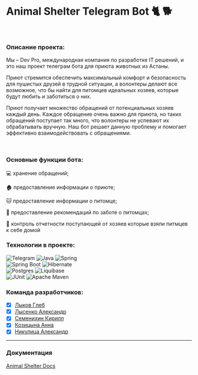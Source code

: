 
# Animal Shelter Telegram Bot :cat2: :dog2:
<br>

### Описание проекта:

Мы – Dev Pro, международная компания по разработке IT решений, и это наш проект телеграм бота для приюта животных из Астаны.

Приют стремится обеспечить максимальный комфорт и безопасность для пушистых друзей в трудной ситуации, а волонтеры делают все возможное, что бы найти для питомцев идеальных хозяев, которые будут любить и заботиться о них. 

Приют получает множество обращений от потенциальных хозяев каждый день. Каждое обращение очень важно для приюта, но таких обращений поступает так много, что волонтеры не успевают их обрабатывать вручную. Наш бот решает данную проблему и помогает эффективно взаимодействовать с обращениями.

<br>

### Основные функции бота:

:computer: хранение обращений;

:derelict_house: предоставление информации о приюте;

:cat: предоставление информации о питомце;

:bone: предоставление рекомендаций по заботе о питомцах;

:bookmark_tabs: контроль отчетности поступающей от хозяев которые взяли питмцев к себе домой
<br>

### Технологии в проекте:
![Telegram](https://img.shields.io/badge/Telegram-2CA5E0?style=for-the-badge&logo=telegram&logoColor=white)  ![Java](https://img.shields.io/badge/java-%23ED8B00.svg?style=for-the-badge&logo=openjdk&logoColor=white) ![Spring](https://img.shields.io/badge/spring-%236DB33F.svg?style=for-the-badge&logo=spring&logoColor=white) <br>
![Spring Boot](https://img.shields.io/badge/Spring_Boot-F2F4F9?style=for-the-badge&logo=spring-boot) ![Hibernate](https://img.shields.io/badge/Hibernate-59666C?style=for-the-badge&logo=Hibernate&logoColor=white) <br>
![Postgres](https://img.shields.io/badge/postgres-%23316192.svg?style=for-the-badge&logo=postgresql&logoColor=white) ![Liquibase](https://img.shields.io/badge/Liquibase-2962FF.svg?style=for-the-badge&logo=Liquibase&logoColor=white) <br>
![JUnit](https://img.shields.io/badge/Junit5-25A162?style=for-the-badge&logo=junit5&logoColor=white) ![Apache Maven](https://img.shields.io/badge/Apache%20Maven-C71A36?style=for-the-badge&logo=Apache%20Maven&logoColor=white)
<br>
### Команда разработчиков:
- [x] [Лыков Глеб](https://github.com/glykov)
- [x] [Лысенко Александр](https://github.com/Meow1813)
- [x] [Семенихин Кирилл](https://github.com/DoubleGarry)
- [x] [Козицына Анна](https://github.com/madtrio)
- [x] [Никулица Александр](https://github.com/alex-niculita)
---
### Документация
[Animal Shelter Docs](https://github.com/alex-niculita/AnimalShelter/wiki)

